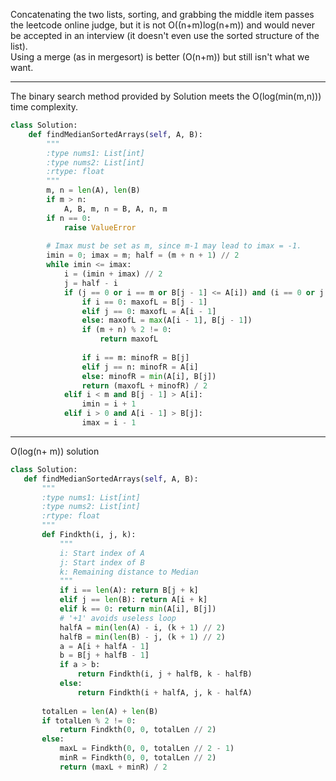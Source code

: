 Concatenating the two lists, sorting, and grabbing the middle item passes the leetcode online judge, but it is not O((n+m)log(n+m)) and would never be accepted in an interview (it doesn't even use the sorted structure of the list).   
Using a merge (as in mergesort) is better (O(n+m)) but still isn't what we want.


----------------
The binary search method provided by Solution meets the O(log(min(m,n))) time complexity.  
```py
class Solution:
    def findMedianSortedArrays(self, A, B):
        """
        :type nums1: List[int]
        :type nums2: List[int]
        :rtype: float
        """
        m, n = len(A), len(B)
        if m > n:
            A, B, m, n = B, A, n, m
        if n == 0:
            raise ValueError
            
        # Imax must be set as m, since m-1 may lead to imax = -1.
        imin = 0; imax = m; half = (m + n + 1) // 2
        while imin <= imax:
            i = (imin + imax) // 2
            j = half - i
            if (j == 0 or i == m or B[j - 1] <= A[i]) and (i == 0 or j == n or A[i - 1] <= B[j]):
                if i == 0: maxofL = B[j - 1]
                elif j == 0: maxofL = A[i - 1]
                else: maxofL = max(A[i - 1], B[j - 1])
                if (m + n) % 2 != 0:
                    return maxofL
                
                if i == m: minofR = B[j]
                elif j == n: minofR = A[i]
                else: minofR = min(A[i], B[j])
                return (maxofL + minofR) / 2
            elif i < m and B[j - 1] > A[i]:
                imin = i + 1
            elif i > 0 and A[i - 1] > B[j]:
                imax = i - 1
```
-----------------------
 O(log(n+ m)) solution
 ```py
 class Solution:
    def findMedianSortedArrays(self, A, B):
        """
        :type nums1: List[int]
        :type nums2: List[int]
        :rtype: float
        """
        def Findkth(i, j, k):
            """
            i: Start index of A
            j: Start index of B
            k: Remaining distance to Median
            """
            if i == len(A): return B[j + k]
            elif j == len(B): return A[i + k]
            elif k == 0: return min(A[i], B[j])
            # '+1' avoids useless loop
            halfA = min(len(A) - i, (k + 1) // 2)
            halfB = min(len(B) - j, (k + 1) // 2)
            a = A[i + halfA - 1]
            b = B[j + halfB - 1]
            if a > b:
                return Findkth(i, j + halfB, k - halfB)
            else:
                return Findkth(i + halfA, j, k - halfA)
            
        totalLen = len(A) + len(B) 
        if totalLen % 2 != 0:
            return Findkth(0, 0, totalLen // 2)
        else:
            maxL = Findkth(0, 0, totalLen // 2 - 1)
            minR = Findkth(0, 0, totalLen // 2)
            return (maxL + minR) / 2
 ```

